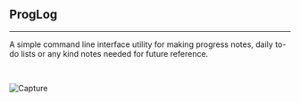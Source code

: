 ProgLog 
----------------------------------------
----------------------------------------
A simple command line interface utility for making progress notes, daily to-do lists or any kind notes needed for future reference. 

<br>

![Capture](https://github.com/jshores281/PROGLOG/assets/52839097/b9567fae-86ec-43fa-8e3c-e53e64309fc8)



